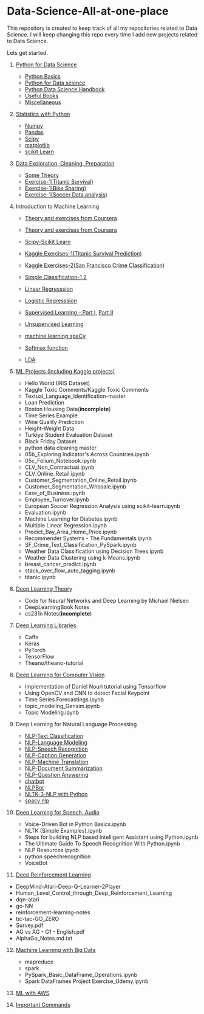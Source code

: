 # Data-Science-All-at-one-place





This repository is created to keep track of all my repositories related to Data Science. I will keep changing this repo every time I add new projects related to Data Science.

Lets get started.

1. [Python for Data Science](https://github.com/Angi16/1.-Python-For-Data-Science)
     * [Python Basics](https://github.com/Angi16/1.-Python-For-Data-Science/tree/master/Python%20Basics)
     * [Python for Data science](https://github.com/Angi16/1.-Python-For-Data-Science/tree/master/2.Python%20for%20Data%20science)
     * [Python Data Science Handbook](https://github.com/Angi16/1.-Python-For-Data-Science/tree/master/1.Python%20%20Data%20%20Science%20Handbook)
     * [Useful Books](https://github.com/Angi16/1.-Python-For-Data-Science/tree/master/Useful%20Books)
     * [Miscellaneous](https://github.com/Angi16/1.-Python-For-Data-Science/tree/master/misc)


2. [Statistics with Python](https://github.com/Angi16/2.Python-Statisticss)
   * [Numpy](https://github.com/Angi16/2.Python-Statisticss/tree/master/Numpy)
   * [Pandas](https://github.com/Angi16/2.Python-Statisticss/tree/master/Pandas)
    * [Scipy](https://github.com/Angi16/2.Python-Statisticss/tree/master/Scipy)
    * [matplotlib](https://github.com/Angi16/2.Python-Statisticss/tree/master/matplotlib)
    * [scikit Learn](https://github.com/Angi16/2.Python-Statisticss/tree/master/scikit%20Learn)



3. [Data Exploration, Cleaning, Preparation](https://github.com/Angi16/3.-Data-Exploration-Cleaning-and-Preparation/tree/master)
    * [Some Theory](https://github.com/Angi16/3.-Data-Exploration-Cleaning-and-Preparation/blob/master/Data%20Exploration%2C%20Cleaning%2C%20Preparation.ipynb)
    * [Exercise-1(Titanic Survival)](https://github.com/Angi16/3.-Data-Exploration-Cleaning-and-Preparation/tree/master/Exercise-1(Titanic%20Survival))
    * [Exercise-1(Bike Sharing)](https://github.com/Angi16/3.-Data-Exploration-Cleaning-and-Preparation/tree/master/Exercise-2(Bike%20Sharing))
    * [Exercise-1(Soccer Data analysis)](https://github.com/Angi16/3.-Data-Exploration-Cleaning-and-Preparation/blob/master/Introduction%20to%20Data%20Science%20in%20Python%20-%20Soccer%20Data%20Analysis.ipynb)
    






4. Introduction to Machine Learning


    * [Theory and exercises from Coursera](https://github.com/Angi16/Machine-learning-exercises-coursera)
    * [Theory and exercises from Coursera](https://github.com/Angi16/Machine-Learning-Exercises)
    * [Scipy-Scikit Learn](https://github.com/Angi16/4.-Introduction-to-Machine-Learning/tree/master/Scipy-%20scikit%20Learn)
    * [Kaggle Exercises-1(Titanic Survival Prediction)](https://github.com/Angi16/4.-Introduction-to-Machine-Learning/tree/master/Kaggle%20Exercise-1(Titanic))
    * [Kaggle Exercises-2(San Francisco Crime Classification)](https://github.com/Angi16/4.-Introduction-to-Machine-Learning/tree/master/Kaggle%20Exercise-2(San%20Fransisco%20Crime%20Classification))

    * [Simple Classification-1](https://github.com/Angi16/4.-Introduction-to-Machine-Learning/blob/master/A%20Simple%20Classification.ipynb)[,2](https://github.com/Angi16/4.-Introduction-to-Machine-Learning/blob/master/Solving%20A%20Simple%20Classification%20Problem%20with%20Python.ipynb)

    * [Linear Regresssion](https://github.com/Angi16/4.-Introduction-to-Machine-Learning/blob/master/Simple%20Linear%20Regression.ipynb)

    * [Logistic Regresssion](https://github.com/Angi16/4.-Introduction-to-Machine-Learning/blob/master/Logistic%20Regression%20in%20Python%20-%20Step%20by%20Step.ipynb)

    * [Supervised Learning - Part I](https://github.com/Angi16/4.-Introduction-to-Machine-Learning/blob/master/Supervised%20Learning%20-%20Part%20I.ipynb), [Part II](https://github.com/Angi16/4.-Introduction-to-Machine-Learning/blob/master/Supervised%20Learning%20-%20Part%20II.ipynb)
    * [Unsupervised Learning](https://github.com/Angi16/4.-Introduction-to-Machine-Learning/blob/master/Unsupervised%20Learning.ipynb)
    * [machine learning spaCy](https://github.com/Angi16/4.-Introduction-to-Machine-Learning/blob/master/machine%20learning%20spaCy.ipynb)
    * [Softmax function](https://github.com/Angi16/4.-Introduction-to-Machine-Learning/blob/master/Softmax%20function.ipynb)
    * [LDA](https://github.com/Angi16/4.-Introduction-to-Machine-Learning/blob/master/LDA.ipynb)




5. [ML Projects (Including Kaggle projects)](https://github.com/Angi16/5.ML-Projects-Including-Kaggle-projects-)

    * Hello World (IRIS Dataset) 	
    * Kaggle Toxic Comments/Kaggle Toxic Comments 
    * Textual_Language_Identification-master 
    * Loan Prediction
    * Boston Housing Data(**incomplete**)
    * Time Series Example
    * Wine Quality Prediction 
    * Height-Weight Data
    * Turkiye Student Evaluation Dataset
    * Black Friday Dataset
    * python data cleaning master 
    * 05b_Exploring Indicator's Across Countries.ipynb 	
    * 05c_Folium_Notebook.ipynb 
    * CLV_Non_Contractual.ipynb 
    * CLV_Online_Retail.ipynb 
    * Customer_Segmentation_Online_Retail.ipynb 
    * Customer_Segmentation_Whosale.ipynb 
    * Ease_of_Business.ipynb 	
    * Employee_Turnover.ipynb 
    * European Soccer Regression Analysis using scikit-learn.ipynb 
    * Evaluation.ipynb 	
    * Machine Learning for Diabetes.ipynb
    * Multiple Linear Regression.ipynb 	
    * Predict_Bay_Area_Home_Price.ipynb 	
    * Recommender Systems - The Fundamentals.ipynb
    * SF_Crime_Text_Classification_PySpark.ipynb
    * Weather Data Classification using Decision Trees.ipynb
    * Weather Data Clustering using k-Means.ipynb 
    * breast_cancer_predict.ipynb
    * stack_over_flow_auto_tagging.ipynb
    * titanic.ipynb



6.  [Deep Learning Theory](https://github.com/Angi16/6.-Deep-Learning-Theory)

    * Code for Neural Networks and Deep Learning by Michael Nielsen 
    * DeepLearningBook Notes
    * cs231n Notes(**incomplete**)





7. [Deep Learning Libraries](https://github.com/Angi16/7.Deep-Learning-Libraries)


    * Caffe 
    * Keras 	
    * PyTorch 	
    * TensorFlow 	
    * Theano/theano-tutorial






8. [Deep Learning for Computer Vision](https://github.com/Angi16/8.Deep-Learning-Computer-Vision)

    * Implementation of Daniel Nouri tutorial using Tensorflow 	
    * Using OpenCV and CNN to detect Facial Keypoint 	
    * Time Series Forecastings.ipynb 
    * topic_modeling_Gensim.ipynb 
    * Topic Modeling.ipynb



9. Deep Learning for Natural Language Processing
    * [NLP-Text Classification](https://github.com/Angi16/Text-Classification-NLP-)
    * [NLP-Language Modeling](https://github.com/Angi16/Language-Modeling-NLP-)
    * [NLP-Speech Recognition](https://github.com/Angi16/Speech-Recognition-NLP-)
    * [NLP-Caption Generation](https://github.com/Angi16/Caption-Generation-NLP-)
    * [NLP-Machine Translation](https://github.com/Angi16/Machine-Translation-NLP-)
    * [NLP-Document Summarization]('https://github.com/Angi16/Text-Summarization-NLP')
    * [NLP-Question Answering](https://github.com/Angi16/Question-Answering-system)
    * [chatbot](https://github.com/Angi16/ChatBot)
    * [NLPBot](https://github.com/Angi16/BotNLP)
    * [NLTK-3-NLP with Python](https://github.com/Angi16/NLTK-3-NLP-with-Python)
    * [spacy nlp](https://github.com/Angi16/Spacy-NLP)
    


10. [Deep Learning for Speech, Audio](https://github.com/Angi16/Deep-Learning-for-Speech-Audio)

 	
    * Voice-Driven Bot in Python Basics.ipynb 
    * NLTK (Simple Examples).ipynb 
    * Steps for building NLP based Intelligent Assistant using Python.ipynb 	
    * The Ultimate Guide To Speech Recognition With Python.ipynb 	
    * NLP Resources.ipynb 	
    * python speechrecognition 
    * VoiceBot	
	







11. [Deep Reinforcement Learning](https://github.com/Angi16/Deep-Reinforcement-Learning)


   * 	DeepMind-Atari-Deep-Q-Learner-2Player 	
   *	Human_Level_Control_through_Deep_Reinforcement_Learning 	
   *	dqn-atari 	
   *	go-NN 	
   *	reinforcement-learning-notes 	
   *	tic-tac-GO_ZERO 	
   *	Survey.pdf 
   *	AG vs AG - G1 - English.pdf 	
   *	AlphaGo_Notes.md.txt 	
	

12. [Machine Learning with Big Data](https://github.com/Angi16/Machine-Learning-with-Big-Data)

    * mapreduce 
	* spark
	* PySpark_Basic_DataFrame_Operations.ipynb 	
	* Spark DataFrames Project Exercise_Udemy.ipynb
    
13. [ML with AWS](https://github.com/Angi16/ML-with-AWS)

14. [Important Commands](https://github.com/Angi16/Importtant-Commands)




